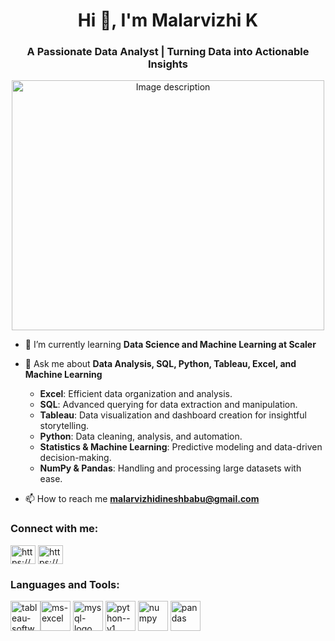 <h1 align="center">Hi 👋, I'm Malarvizhi K</h1>
<h3 align="center">A Passionate Data Analyst | Turning Data into Actionable Insights</h3> 
<p align="center">
<img src="https://github.com/user-attachments/assets/0fde74c5-678f-470b-b669-32104e565e09" alt="Image description" width="500" height="400"/>

- 🌱 I’m currently learning **Data Science and Machine Learning at Scaler**

- 💬 Ask me about **Data Analysis, SQL, Python, Tableau, Excel, and Machine Learning**

    - **Excel**: Efficient data organization and analysis.
    - **SQL**: Advanced querying for data extraction and manipulation.
    - **Tableau**: Data visualization and dashboard creation for insightful storytelling.
    - **Python**: Data cleaning, analysis, and automation.
    - **Statistics & Machine Learning**: Predictive modeling and data-driven decision-making.
    - **NumPy & Pandas**: Handling and processing large datasets with ease.

- 📫 How to reach me **malarvizhidineshbabu@gmail.com**


<h3 align="left">Connect with me:</h3>
<p align="left">
<a href="https://linkedin.com/in/https://www.linkedin.com/in/malarvizhi-/" target="blank"><img align="center" src="https://raw.githubusercontent.com/rahuldkjain/github-profile-readme-generator/master/src/images/icons/Social/linked-in-alt.svg" alt="https://www.linkedin.com/in/malarvizhi-/" height="30" width="40" /></a>
<a href="https://www.hackerrank.com/https://www.hackerrank.com/profile/malarvizhidines1" target="blank"><img align="center" src="https://raw.githubusercontent.com/rahuldkjain/github-profile-readme-generator/master/src/images/icons/Social/hackerrank.svg" alt="https://www.hackerrank.com/profile/malarvizhidines1" height="30" width="40" /></a>
</p>

<h3 align="left">Languages and Tools:</h3>

<img width="48" height="48" src="https://img.icons8.com/color/48/tableau-software.png" alt="tableau-software"/><img width="48" height="48" src="https://img.icons8.com/color/48/ms-excel.png" alt="ms-excel"/>
<img width="48" height="48" src="https://img.icons8.com/color/48/mysql-logo.png" alt="mysql-logo"/>
<img width="48" height="48" src="https://img.icons8.com/color/48/python--v1.png" alt="python--v1"/>
<img width="48" height="48" src="https://img.icons8.com/color/48/numpy.png" alt="numpy"/> 
<img width="48" height="48" src="https://img.icons8.com/color/48/pandas.png" alt="pandas"/>












